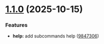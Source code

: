 # [1.1.0](https://github.com/pismy/cmdmock/compare/1.0.0...1.1.0) (2025-10-15)


### Features

* **help:** add subcommands help ([9847306](https://github.com/pismy/cmdmock/commit/9847306547d250898e4716a5deda0432fab74718))
